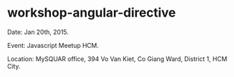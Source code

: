workshop-angular-directive
==========================

Date: Jan 20th, 2015.

Event: Javascript Meetup HCM.

Location: MySQUAR office, 394 Vo Van Kiet, Co Giang Ward, District 1, HCM City.
